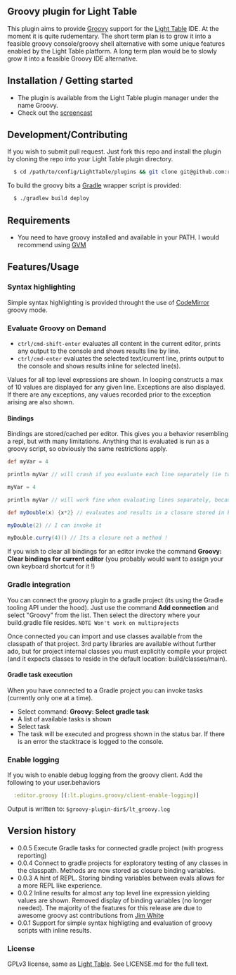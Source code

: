 ## Groovy plugin for Light Table
This plugin aims to provide [Groovy](http://groovy.codehaus.org/) support for the [Light Table](http://www.lighttable.com) IDE.
At the moment it is quite rudementary. The short term plan is to grow it into a feasible groovy console/groovy shell alternative with some unique features enabled by the Light Table platform. A long term plan would be to slowly grow it into a feasible Groovy IDE alternative.

## Installation / Getting started

* The plugin is available from the Light Table plugin manager under the name Groovy.
* Check out the [screencast](http://bit.ly/ltgrscr)


## Development/Contributing
If you wish to submit pull request. Just fork this repo and install the plugin by cloning the repo into your Light Table plugin directory.
```bash
  $ cd /path/to/config/LightTable/plugins && git clone git@github.com:rundis/LightTable-Groovy.git
```

To build the groovy bits a [Gradle](http://www.gradle.org) wrapper script is provided:
```bash
  $ ./gradlew build deploy
```



## Requirements
* You need to have groovy installed and available in your PATH. I would recommend using [GVM](http://gvmtool.net/)

## Features/Usage

### Syntax highlighting
Simple syntax highlighting is provided throught the use of [CodeMirror](https://github.com/marijnh/codemirror) groovy mode.

### Evaluate Groovy on Demand
* `ctrl/cmd-shift-enter` evaluates all content in the current editor, prints any output to the console and shows results line by line.
* `ctrl/cmd-enter` evaluates the selected text/current line, prints output to the console and shows results inline for selected line(s).


Values for all top level expressions are shown. In looping constructs a max of 10 values are displayed for any given line. Exceptions are also displayed. If there are any exceptions, any values recorded prior to the exception arising are also shown.

#### Bindings
Bindings are stored/cached per editor. This gives you a behavior resembling a repl, but with many limitations. Anything that is evaluated is run as a groovy script, so obviously the same restrictions apply.

```Groovy
def myVar = 4

println myVar // will crash if you evaluate each line separately (ie two separate evals)
```

```Groovy
myVar = 4

println myVar // will work fine when evaluating lines separately, because myVar will be stored in binding
```

```Groovy
def myDouble(x) {x*2} // evaluates and results in a closure stored in bindings

myDouble(2) // I can invoke it

myDouble.curry(4)() // Its a closure not a method !
```


If you wish to clear all bindings for an editor invoke the command __Groovy: Clear bindings for current editor__ (you probably would want to assign your own keyboard shortcut for it !)


### Gradle integration
You can connect the groovy plugin to a gradle project (its using the Gradle tooling API under the hood). Just use the command __Add connection__ and select "Groovy" from the list. Then select the directory where your build.gradle file resides.
```NOTE Won't work on multiprojects```

Once connected you can import and use classes available from the classpath of that project.
3rd party libraries are available without further ado, but for project internal classes you must explicitly compile your project (and it expects classes to reside in the default location: build/classes/main).

#### Gradle task execution
When you have connected to a Gradle project you can invoke tasks (currently only one at a time).
* Select command: __Groovy: Select gradle task__
* A list of available tasks is shown
* Select task
* The task will be executed and progress shown in the status bar. If there is an error the stacktrace is logged to the console.




### Enable logging
If you wish to enable debug logging from the groovy client. Add the following to your user.behaviors
```clojure
  :editor.groovy [(:lt.plugins.groovy/client-enable-logging)]
```
Output is written to: ```$groovy-plugin-dir$/lt_groovy.log```

## Version history
* 0.0.5 Execute Gradle tasks for connected gradle project (with progress reporting)
* 0.0.4 Connect to gradle projects for exploratory testing of any classes in the classpath. Methods are now stored as closure binding variables.
* 0.0.3 A hint of REPL. Storing binding variables between evals allows for a more REPL like experience.
* 0.0.2 Inline results for almost any top level line expression yielding values are shown. Removed display of binding variables (no longer needed). The majority of the features for this release are due to awesome groovy ast contributions from [Jim White](https://github.com/jimwhite)
* 0.0.1 Support for simple syntax highligting and evaluation of groovy scripts with inline results.


### License

GPLv3 license, same as [Light Table](https://github.com/LightTable/LightTable). See LICENSE.md for the full text.
